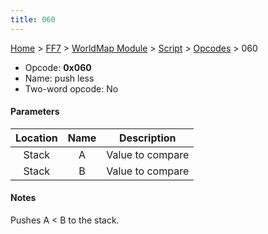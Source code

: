 ```yaml
---
title: 060
---
```


[Home](../../../../Main_Page.md) > [FF7](../../../../FF7.md) > [WorldMap Module](../../../WorldMap_Module.md) > [Script](../../Script.md) > [Opcodes](../Opcodes.md) > 060

-   Opcode: **0x060**
-   Name: push less
-   Two-word opcode: No

#### Parameters

| Location | Name |   Description    |
|:--------:|:----:|:----------------:|
|  Stack   |  A   | Value to compare |
|  Stack   |  B   | Value to compare |

#### Notes

Pushes A &lt; B to the stack.
